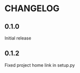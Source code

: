 CHANGELOG
=========

0.1.0
--------
Initial release

0.1.2
------
Fixed project home link in setup.py
